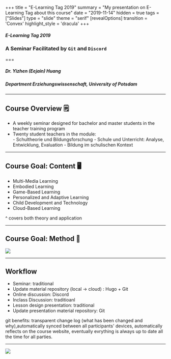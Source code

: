 +++
title = "E-Learning Tag 2019"
summary = "My presentation on E-Learning Tag about this course"
date = "2019-11-14"
hidden = true
tags = ["Slides"]
type = "slide"
theme = "serif"
[revealOptions]
transition = 'Convex'
highlight_style = 'dracula'
+++

#### *E-Learning Tag 2019*
### A Seminar Facilitated by `Git` and `Discord`
===
##### Dr. Yizhen (Eejain) Huang
##### Department Erziehungswissenschaft, University of Potsdam

---
## Course Overview 🗒
- A weekly seminar designed for bachelor and master students in the teacher training program
- Twenty student teachers in the module:  
      - Schultheorie und Bildungsforschung
      - Schule und Unterricht: Analyse, Entwicklung, Evaluation 
      - Bildung im schulischen Kontext

---
## Course Goal: Content 🖥
- Multi-Media Learning
- Embodied Learning
- Game-Based Learning
- Personalized and Adaptive Learning
- Child Development and Technology
- Cloud-Based Learning

^ covers both theory and application

---
## Course Goal: Method 💫

![](/media/edutech.png)

---
## Workflow
- Seminar: traditional
- Update material repository (local → cloud) : Hugo + Git
- Online discussion: Discord
- Inclass Discussion: traditioanl  
- Lesson design presentation: traditional 
- Update presentation material repository: Git

<aside class="notes">
      git benefits: transparent change log (what has been changed and why),automatically synced between all participants' devices, automatically reflects on the course website, eventually evrything is always up to date all the time for all parties. 
</aside>


---
![](/media/edutech_snap.png)
